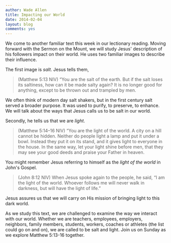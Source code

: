 ```yaml
---
author: Wade Allen
title: Impacting our World
date: 2014-02-04
layout: blog
comments: yes
---
```

 
We come to another familiar text this week in our lectionary reading. Moving forward with the Sermon on the Mount, we will study Jesus' description of his followers impact on their world. He uses two familiar images to describe their influence.

The first image is *salt*. Jesus tells them,

>(Matthew 5:13 NIV) “You are the salt of the earth. But if the salt loses its saltiness, how can it be made salty again? It is no longer good for anything, except to be thrown out and trampled by men. 

We often think of modern day salt shakers, but in the first century salt served a broader purpose. It was used to purify, to preserve, to enhance. We will talk about the ways that Jesus calls us to be salt in our world.

Secondly, he tells us that we are *light*. 

>(Matthew 5:14–16 NIV) “You are the light of the world. A city on a hill cannot be hidden. Neither do people light a lamp and put it under a bowl. Instead they put it on its stand, and it gives light to everyone in the house. In the same way, let your light shine before men, that they may see your good deeds and praise your Father in heaven. 

You might remember Jesus referring to himself as the *light of the world* in John's Gospel.

>(John 8:12 NIV) When Jesus spoke again to the people, he said, “I am the light of the world. Whoever follows me will never walk in darkness, but will have the light of life.” 

Jesus assures us that we will carry on His mission of bringing light to this dark world.

As we study this text, we are challenged to examine the way we interact with our world. Whether we are teachers, employees, employers, neighbors, family members, students, workers, coaches or athletes (the list could go on and on), we are called to be salt and light. Join us on Sunday as we explore Matthew 5:13-16 together.
